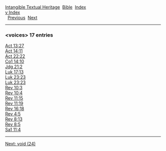 [Intangible Textual Heritage](../../index)  [Bible](../index) 
[Index](index)   
[v Index](_v_)  
  [Previous](c12161)  [Next](c12163) 

------------------------------------------------------------------------

### &lt;voices&gt; 17 entries

[Act 13:27](../kjv/act013.htm#027)  
[Act 14:11](../kjv/act014.htm#011)  
[Act 22:22](../kjv/act022.htm#022)  
[Co1 14:10](../kjv/co1014.htm#010)  
[Jdg 21:2](../kjv/jdg021.htm#002)  
[Luk 17:13](../kjv/luk017.htm#013)  
[Luk 23:23](../kjv/luk023.htm#023)  
[Luk 23:23](../kjv/luk023.htm#023)  
[Rev 10:3](../kjv/rev010.htm#003)  
[Rev 10:4](../kjv/rev010.htm#004)  
[Rev 11:15](../kjv/rev011.htm#015)  
[Rev 11:19](../kjv/rev011.htm#019)  
[Rev 16:18](../kjv/rev016.htm#018)  
[Rev 4:5](../kjv/rev004.htm#005)  
[Rev 8:13](../kjv/rev008.htm#013)  
[Rev 8:5](../kjv/rev008.htm#005)  
[Sa1 11:4](../kjv/sa1011.htm#004)  

------------------------------------------------------------------------

[Next: void (24)](c12163)
